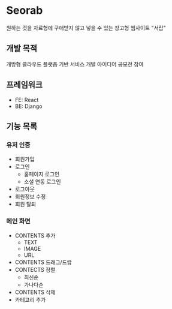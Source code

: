 # Seorab

원하는 것을 자료형에 구애받지 않고 넣을 수 있는 창고형 웹사이트 "서랍"

## 개발 목적

개방형 클라우드 플랫폼 기반 서비스 개발 아이디어 공모전 참여

## 프레임워크

- FE: React
- BE: Django

## 기능 목록

### 유저 인증

- 회원가입
- 로그인
  - 홈페이지 로그인
  - 소셜 연동 로그인
- 로그아웃
- 회원정보 수정
- 회원 탈퇴

### 메인 화면

- CONTENTS 추가
  - TEXT
  - IMAGE
  - URL
- CONTENTS 드래그/드랍
- CONTECTS 정렬
  - 최신순
  - 가나다순
- CONTENTS 삭제
- 카테고리 추가
